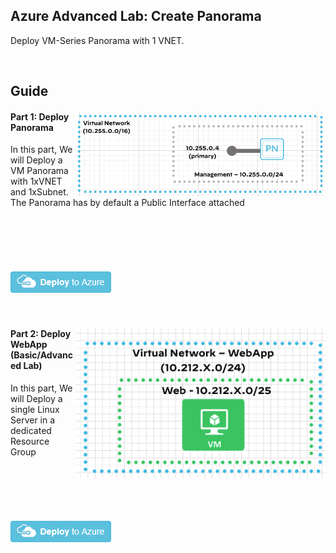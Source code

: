 ## Azure Advanced Lab: Create Panorama

Deploy VM-Series Panorama with 1 VNET.

</br>

##  Guide
#### <img align="right" width="400" src="https://github.com/PaloAltoNetworks/RegionalTrainings2021/blob/main/Images/panorama.png"> Part 1:  Deploy Panorama

In this part, We will Deploy a VM Panorama with 1xVNET and 1xSubnet. The Panorama has by default a Public Interface attached
</br>
</br>
</br>
</br>
</br>
</br>
</br>
[<img src="https://github.com/PaloAltoNetworks/Azure_Training/blob/main/Azure%20Advanced%20Lab/Images/deploybutton.png"/>](https://portal.azure.com/#create/Microsoft.Template/uri/https%3A%2F%2Fraw.githubusercontent.com%2FPaloAltoNetworks%2FRegionalTrainings2021%2Fmain%2FAzure_Lab%2Fpanorama.json)
</br>
</br>
</br>
#### <img align="right" width="400" src="https://github.com/PaloAltoNetworks/RegionalTrainings2021/blob/main/Images/webapp.png"> Part 2:  Deploy WebApp (Basic/Advanced Lab)

In this part, We will Deploy a single Linux Server in a dedicated Resource Group
</br>
</br>
</br>
</br>
</br>
</br>
</br>
[<img src="https://github.com/PaloAltoNetworks/Azure_Training/blob/main/Azure%20Advanced%20Lab/Images/deploybutton.png"/>](https://portal.azure.com/#create/Microsoft.Template/uri/https%3A%2F%2Fraw.githubusercontent.com%2FPaloAltoNetworks%2FAzure_Training%2Fmain%2FAzure%20Advanced%20Lab%2Fspokedeployment.json)

</br>
</br>
</br>
